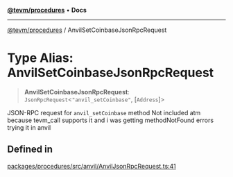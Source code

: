[**@tevm/procedures**](../README.md) • **Docs**

***

[@tevm/procedures](../globals.md) / AnvilSetCoinbaseJsonRpcRequest

# Type Alias: AnvilSetCoinbaseJsonRpcRequest

> **AnvilSetCoinbaseJsonRpcRequest**: `JsonRpcRequest`\<`"anvil_setCoinbase"`, [`Address`]\>

JSON-RPC request for `anvil_setCoinbase` method
Not included atm because tevm_call supports it and i was getting methodNotFound errors trying it in anvil

## Defined in

[packages/procedures/src/anvil/AnvilJsonRpcRequest.ts:41](https://github.com/qbzzt/tevm-monorepo/blob/main/packages/procedures/src/anvil/AnvilJsonRpcRequest.ts#L41)
